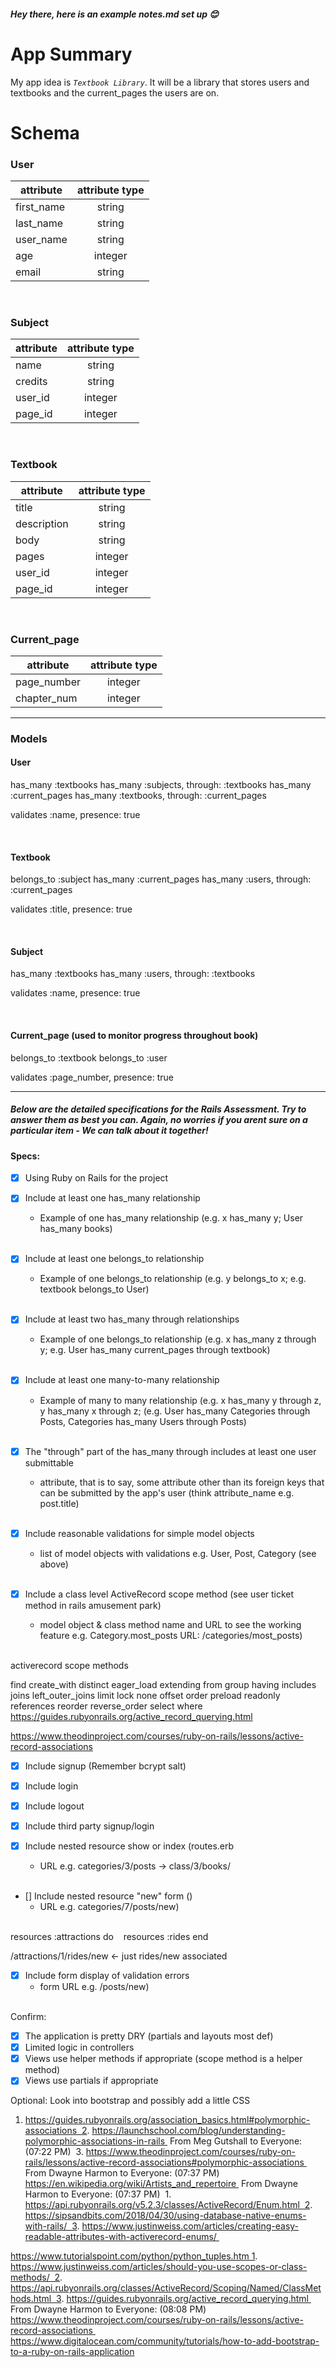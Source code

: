 ##### _Hey there, here is an example notes.md set up_ 😊

# App Summary
My app idea is _`Textbook Library`_. It will be a library that stores users and textbooks and the current_pages the users are on. 

# Schema
### User

attribute  | attribute type
---------- | :-------------:
first_name | string
last_name  | string
user_name  | string
age        | integer
email      | string
<br>

### Subject

attribute   | attribute type
---------   | :-------------:
name        | string
credits     | string
user_id     | integer
page_id 	  | integer
<br>


### Textbook

attribute   | attribute type
---------   | :-------------:
title       | string
description | string
body        | string
pages       | integer
user_id     | integer
page_id 	  | integer
<br>

### Current_page
attribute   | attribute type
---------   | :-------------:
page_number | integer
chapter_num | integer



------------------------------------------------

### Models
#### User
has_many :textbooks
has_many :subjects, through: :textbooks
has_many :current_pages
has_many :textbooks, through: :current_pages 

validates :name, presence: true

<br>

#### Textbook
belongs_to :subject
has_many :current_pages
has_many :users, through: :current_pages

validates :title, presence: true

<br>

#### Subject

has_many :textbooks
has_many :users, through: :textbooks

validates :name, presence: true

<br>



#### Current_page (used to monitor progress throughout book)
 
belongs_to :textbook
belongs_to :user

validates :page_number, presence: true

------------------------------------------------
##### Below are the detailed specifications for the Rails Assessment. Try to answer them as best you can. Again, no worries if you arent sure on a particular item - We can talk about it together!

#### Specs:
- [x] Using Ruby on Rails for the project
  <br>

- [X] Include at least one has_many relationship
  * Example of one has_many relationship (e.g. x has_many y; User has_many books)
  <br>

- [X] Include at least one belongs_to relationship
  * Example of one belongs_to relationship (e.g. y belongs_to x; e.g. textbook belongs_to User)
  <br>

- [X] Include at least two has_many through relationships
  * Example of one belongs_to relationship (e.g. x has_many z through y; e.g. User has_many current_pages through textbook)
  <br>

- [X] Include at least one many-to-many relationship
  * Example of many to many relationship (e.g. x has_many y through z, y has_many x through z; (e.g. User has_many Categories through Posts, Categories has_many Users through Posts)
  <br>

- [X] The "through" part of the has_many through includes at least one user submittable
  * attribute, that is to say, some attribute other than its foreign keys that can be submitted by the app's user (think attribute_name e.g. post.title)
  <br>

- [X] Include reasonable validations for simple model objects
  * list of model objects with validations e.g. User, Post, Category (see above)
  <br>

- [X] Include a class level ActiveRecord scope method (see user ticket method in rails amusement park)
  * model object & class method name and URL to see the working feature e.g. Category.most_posts URL: /categories/most_posts)
  <br>

activerecord scope methods

find create_with distinct eager_load extending from group having includes joins left_outer_joins limit lock none offset order preload readonly references reorder reverse_order select where
https://guides.rubyonrails.org/active_record_querying.html

https://www.theodinproject.com/courses/ruby-on-rails/lessons/active-record-associations

- [X] Include signup (Remember bcrypt salt)
  <br>

- [X] Include login
  <br>

- [X] Include logout
  <br>

- [X] Include third party signup/login
  <br>

- [X] Include nested resource show or index (routes.erb 
  * URL e.g. categories/3/posts -> class/3/books/
  <br>

- [] Include nested resource "new" form ()
  * URL e.g. categories/7/posts/new)
  <br>

resources :attractions do 
  resources :rides
end

/attractions/1/rides/new <- just rides/new associated


- [X] Include form display of validation errors
  * form URL e.g. /posts/new)
  <br>

Confirm:
- [X] The application is pretty DRY (partials and layouts most def)
- [X] Limited logic in controllers
- [X] Views use helper methods if appropriate (scope method is a helper method)
- [X] Views use partials if appropriate

Optional:
Look into bootstrap and possibly add a little CSS

1. https://guides.rubyonrails.org/association_basics.html#polymorphic-associations  2. https://launchschool.com/blog/understanding-polymorphic-associations-in-rails 
From Meg Gutshall to Everyone: (07:22 PM)
 3. https://www.theodinproject.com/courses/ruby-on-rails/lessons/active-record-associations#polymorphic-associations 
From Dwayne Harmon to Everyone: (07:37 PM)
 https://en.wikipedia.org/wiki/Artists_and_repertoire 
From Dwayne Harmon to Everyone: (07:37 PM)
 1. https://api.rubyonrails.org/v5.2.3/classes/ActiveRecord/Enum.html  2. https://sipsandbits.com/2018/04/30/using-database-native-enums-with-rails/  3. https://www.justinweiss.com/articles/creating-easy-readable-attributes-with-activerecord-enums/ 

https://www.tutorialspoint.com/python/python_tuples.htm 1. https://www.justinweiss.com/articles/should-you-use-scopes-or-class-methods/  2. https://api.rubyonrails.org/classes/ActiveRecord/Scoping/Named/ClassMethods.html  3. https://guides.rubyonrails.org/active_record_querying.html 
From Dwayne Harmon to Everyone: (08:08 PM)
 https://www.theodinproject.com/courses/ruby-on-rails/lessons/active-record-associations https://www.digitalocean.com/community/tutorials/how-to-add-bootstrap-to-a-ruby-on-rails-application